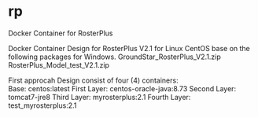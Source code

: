 # rp
Docker Container for RosterPlus

Docker Container Design for RosterPlus V2.1 for Linux CentOS base on the following packages for Windows.
GroundStar_RosterPlus_V2.1.zip
RosterPlus_Model_test_V2.1.zip

First approcah Design consist of four (4) containers:  
Base:  		      centos:latest 
First Layer: 	 	centos-oracle-java:8.73
Second Layer:  	tomcat7-jre8
Third Layer: 	  myrosterplus:2.1
Fourth Layer:   test_myrosterplus:2.1
